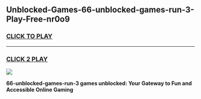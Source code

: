 
## Unblocked-Games-66-unblocked-games-run-3-Play-Free-nr0o9
<h3>
<a href="https://premium76.site?title=66-unblocked-games-run-3&ref=15A">CLICK TO PLAY</a></h3>
<hr>

<h3>
<a href="https://premium76.site?title=66-unblocked-games-run-3&ref=15A">CLICK 2 PLAY</a>
  
</h3>

<a href="https://premium76.site?title=66-unblocked-games-run-3&ref=15A"><img src="https://clearcache.store/games.png"></a>


**66-unblocked-games-run-3 games unblocked: Your Gateway to Fun and Accessible Online Gaming**
